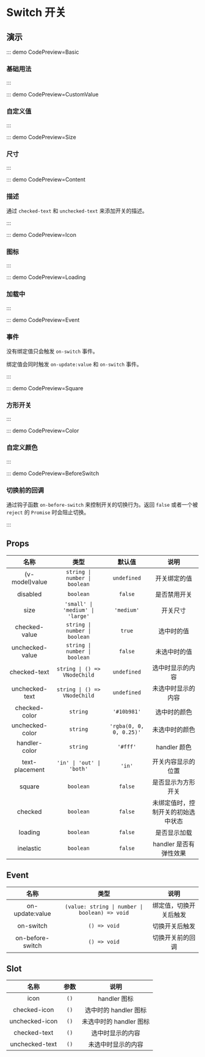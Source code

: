 # Switch 开关

## 演示

::: demo CodePreview=Basic

### 基础用法

<Basic />
:::

::: demo CodePreview=CustomValue

### 自定义值

<CustomValue />
:::

::: demo CodePreview=Size

### 尺寸

<Size />
:::

::: demo CodePreview=Content

### 描述

通过 `checked-text` 和 `unchecked-text` 来添加开关的描述。

<Content />
:::

::: demo CodePreview=Icon

### 图标

<Icon />
:::

::: demo CodePreview=Loading

### 加载中

<Loading />
:::

::: demo CodePreview=Event

### 事件

没有绑定值只会触发 `on-switch` 事件。

绑定值会同时触发 `on-update:value` 和 `on-switch` 事件。

<Event />
:::

::: demo CodePreview=Square

### 方形开关

<Square />
:::

::: demo CodePreview=Color

### 自定义颜色

<Color />
:::

::: demo CodePreview=BeforeSwitch

### 切换前的回调

通过钩子函数 `on-before-switch` 来控制开关的切换行为。返回 `false` 或者一个被 `reject` 的 `Promise` 时会阻止切换。

<BeforeSwitch />
:::

## Props

|      名称       |               类型               |         默认值          |                说明                |
| :-------------: | :------------------------------: | :---------------------: | :--------------------------------: |
| (v-model)value  |  `string \| number \| boolean`   |       `undefined`       |            开关绑定的值            |
|    disabled     |            `boolean`             |         `false`         |            是否禁用开关            |
|      size       | `'small' \| 'medium' \| 'large'` |       `'medium'`        |              开关尺寸              |
|  checked-value  |  `string \| number \| boolean`   |         `true`          |             选中时的值             |
| unchecked-value |  `string \| number \| boolean`   |         `false`         |            未选中时的值            |
|  checked-text   |   `string \| () => VNodeChild`   |       `undefined`       |          选中时显示的内容          |
| unchecked-text  |   `string \| () => VNodeChild`   |       `undefined`       |         未选中时显示的内容         |
|  checked-color  |             `string`             |       `'#10b981'`       |            选中时的颜色            |
| unchecked-color |             `string`             | `'rgba(0, 0, 0, 0.25)'` |           未选中时的颜色           |
|  handler-color  |             `string`             |        `'#fff'`         |            handler 颜色            |
| text-placement  |    `'in' \| 'out' \| 'both'`     |         `'in'`          |         开关内容显示的位置         |
|     square      |            `boolean`             |         `false`         |         是否显示为方形开关         |
|     checked     |            `boolean`             |         `false`         | 未绑定值时，控制开关的初始选中状态 |
|     loading     |            `boolean`             |         `false`         |            是否显示加载            |
|    inelastic    |            `boolean`             |         `false`         |       handler 是否有弹性效果       |

## Event

|       名称       |                      类型                      |          说明          |
| :--------------: | :--------------------------------------------: | :--------------------: |
| on-update:value  | `(value: string \| number \| boolean) => void` | 绑定值，切换开关后触发 |
|    on-switch     |                  `() => void`                  |     切换开关后触发     |
| on-before-switch |                  `() => void`                  |    切换开关前的回调    |

## Slot

|      名称      | 参数 |          说明           |
| :------------: | :--: | :---------------------: |
|      icon      | `()` |      handler 图标       |
|  checked-icon  | `()` |  选中时的 handler 图标  |
| unchecked-icon | `()` | 未选中时的 handler 图标 |
|  checked-text  | `()` |    选中时显示的内容     |
| unchecked-text | `()` |   未选中时显示的内容    |
